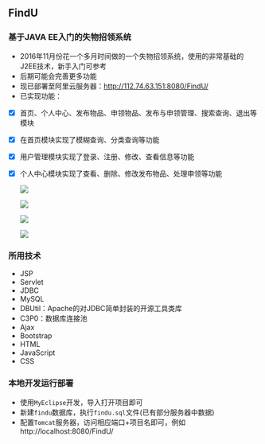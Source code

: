 ## FindU
### 基于JAVA EE入门的失物招领系统
- 2016年11月份花一个多月时间做的一个失物招领系统，使用的非常基础的J2EE技术，新手入门可参考
- 后期可能会完善更多功能
- 现已部署至阿里云服务器：http://112.74.63.151:8080/FindU/
- 已实现功能：

- [x] 首页、个人中心、发布物品、申领物品、发布与申领管理、搜索查询、退出等模块
- [x] 在首页模块实现了模糊查询、分类查询等功能
- [x] 用户管理模块实现了登录、注册、修改、查看信息等功能
- [x] 个人中心模块实现了查看、删除、修改发布物品、处理申领等功能

    
    ![](https://github.com/Exrick/Exrick/blob/master/pics/FindU/QQ%E6%88%AA%E5%9B%BE20170915164407.png)

    ![](https://github.com/Exrick/Exrick/blob/master/pics/FindU/QQ%E6%88%AA%E5%9B%BE20170915164458.png)

    ![](https://github.com/Exrick/Exrick/blob/master/pics/FindU/QQ%E6%88%AA%E5%9B%BE20170915164529.png)

    ![](https://github.com/Exrick/Exrick/blob/master/pics/FindU/QQ%E6%88%AA%E5%9B%BE20170915164628.png)
    
### 所用技术

- JSP
- Servlet
- JDBC
- MySQL
- DBUtil：Apache的对JDBC简单封装的开源工具类库
- C3P0：数据库连接池
- Ajax
- Bootstrap
- HTML
- JavaScript
- CSS

### 本地开发运行部署
- 使用`MyEclipse`开发，导入打开项目即可
- 新建`findu`数据库，执行`findu.sql`文件(已有部分服务器中数据)
- 配置`Tomcat`服务器，访问相应端口+项目名即可，例如 http://localhost:8080/FindU/